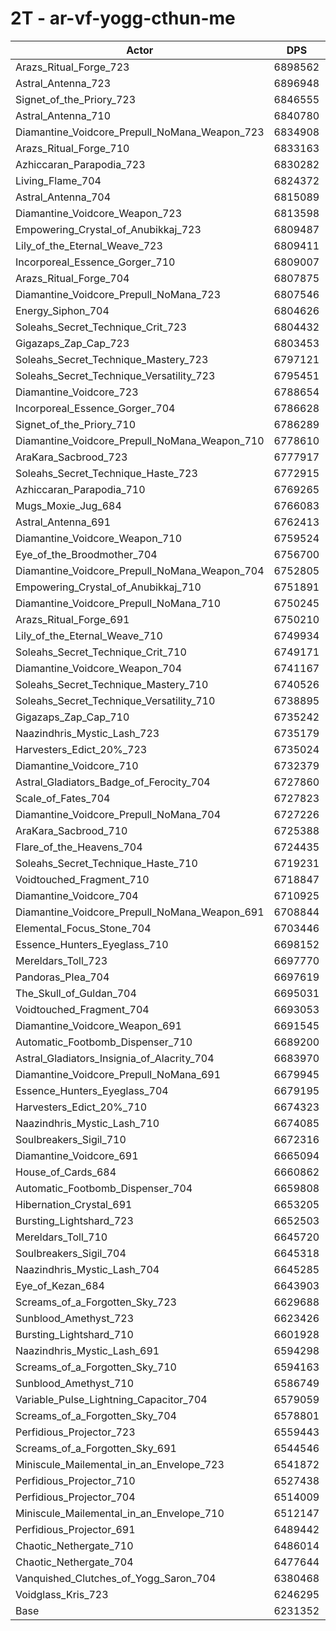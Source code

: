 # 2T - ar-vf-yogg-cthun-me
| Actor | DPS | Increase |
|---|:---:|:---:|
|Arazs_Ritual_Forge_723|6898562|10.71%|
|Astral_Antenna_723|6896948|10.68%|
|Signet_of_the_Priory_723|6846555|9.87%|
|Astral_Antenna_710|6840780|9.78%|
|Diamantine_Voidcore_Prepull_NoMana_Weapon_723|6834908|9.69%|
|Arazs_Ritual_Forge_710|6833163|9.66%|
|Azhiccaran_Parapodia_723|6830282|9.61%|
|Living_Flame_704|6824372|9.52%|
|Astral_Antenna_704|6815089|9.37%|
|Diamantine_Voidcore_Weapon_723|6813598|9.34%|
|Empowering_Crystal_of_Anubikkaj_723|6809487|9.28%|
|Lily_of_the_Eternal_Weave_723|6809411|9.28%|
|Incorporeal_Essence_Gorger_710|6809007|9.27%|
|Arazs_Ritual_Forge_704|6807875|9.25%|
|Diamantine_Voidcore_Prepull_NoMana_723|6807546|9.25%|
|Energy_Siphon_704|6804626|9.20%|
|Soleahs_Secret_Technique_Crit_723|6804432|9.20%|
|Gigazaps_Zap_Cap_723|6803453|9.18%|
|Soleahs_Secret_Technique_Mastery_723|6797121|9.08%|
|Soleahs_Secret_Technique_Versatility_723|6795451|9.05%|
|Diamantine_Voidcore_723|6788654|8.94%|
|Incorporeal_Essence_Gorger_704|6786628|8.91%|
|Signet_of_the_Priory_710|6786289|8.91%|
|Diamantine_Voidcore_Prepull_NoMana_Weapon_710|6778610|8.78%|
|AraKara_Sacbrood_723|6777917|8.77%|
|Soleahs_Secret_Technique_Haste_723|6772915|8.69%|
|Azhiccaran_Parapodia_710|6769265|8.63%|
|Mugs_Moxie_Jug_684|6766083|8.58%|
|Astral_Antenna_691|6762413|8.52%|
|Diamantine_Voidcore_Weapon_710|6759524|8.48%|
|Eye_of_the_Broodmother_704|6756700|8.43%|
|Diamantine_Voidcore_Prepull_NoMana_Weapon_704|6752805|8.37%|
|Empowering_Crystal_of_Anubikkaj_710|6751891|8.35%|
|Diamantine_Voidcore_Prepull_NoMana_710|6750245|8.33%|
|Arazs_Ritual_Forge_691|6750210|8.33%|
|Lily_of_the_Eternal_Weave_710|6749934|8.32%|
|Soleahs_Secret_Technique_Crit_710|6749171|8.31%|
|Diamantine_Voidcore_Weapon_704|6741167|8.18%|
|Soleahs_Secret_Technique_Mastery_710|6740526|8.17%|
|Soleahs_Secret_Technique_Versatility_710|6738895|8.14%|
|Gigazaps_Zap_Cap_710|6735242|8.09%|
|Naazindhris_Mystic_Lash_723|6735179|8.09%|
|Harvesters_Edict_20%_723|6735024|8.08%|
|Diamantine_Voidcore_710|6732379|8.04%|
|Astral_Gladiators_Badge_of_Ferocity_704|6727860|7.97%|
|Scale_of_Fates_704|6727823|7.97%|
|Diamantine_Voidcore_Prepull_NoMana_704|6727226|7.96%|
|AraKara_Sacbrood_710|6725388|7.93%|
|Flare_of_the_Heavens_704|6724435|7.91%|
|Soleahs_Secret_Technique_Haste_710|6719231|7.83%|
|Voidtouched_Fragment_710|6718847|7.82%|
|Diamantine_Voidcore_704|6710925|7.70%|
|Diamantine_Voidcore_Prepull_NoMana_Weapon_691|6708844|7.66%|
|Elemental_Focus_Stone_704|6703446|7.58%|
|Essence_Hunters_Eyeglass_710|6698152|7.49%|
|Mereldars_Toll_723|6697770|7.49%|
|Pandoras_Plea_704|6697619|7.48%|
|The_Skull_of_Guldan_704|6695031|7.44%|
|Voidtouched_Fragment_704|6693053|7.41%|
|Diamantine_Voidcore_Weapon_691|6691545|7.39%|
|Automatic_Footbomb_Dispenser_710|6689200|7.35%|
|Astral_Gladiators_Insignia_of_Alacrity_704|6683970|7.26%|
|Diamantine_Voidcore_Prepull_NoMana_691|6679945|7.20%|
|Essence_Hunters_Eyeglass_704|6679195|7.19%|
|Harvesters_Edict_20%_710|6674323|7.11%|
|Naazindhris_Mystic_Lash_710|6674085|7.10%|
|Soulbreakers_Sigil_710|6672316|7.08%|
|Diamantine_Voidcore_691|6665094|6.96%|
|House_of_Cards_684|6660862|6.89%|
|Automatic_Footbomb_Dispenser_704|6659808|6.88%|
|Hibernation_Crystal_691|6653205|6.77%|
|Bursting_Lightshard_723|6652503|6.76%|
|Mereldars_Toll_710|6645720|6.65%|
|Soulbreakers_Sigil_704|6645318|6.64%|
|Naazindhris_Mystic_Lash_704|6645285|6.64%|
|Eye_of_Kezan_684|6643903|6.62%|
|Screams_of_a_Forgotten_Sky_723|6629688|6.39%|
|Sunblood_Amethyst_723|6623426|6.29%|
|Bursting_Lightshard_710|6601928|5.95%|
|Naazindhris_Mystic_Lash_691|6594298|5.82%|
|Screams_of_a_Forgotten_Sky_710|6594163|5.82%|
|Sunblood_Amethyst_710|6586749|5.70%|
|Variable_Pulse_Lightning_Capacitor_704|6579059|5.58%|
|Screams_of_a_Forgotten_Sky_704|6578801|5.58%|
|Perfidious_Projector_723|6559443|5.27%|
|Screams_of_a_Forgotten_Sky_691|6544546|5.03%|
|Miniscule_Mailemental_in_an_Envelope_723|6541872|4.98%|
|Perfidious_Projector_710|6527438|4.75%|
|Perfidious_Projector_704|6514009|4.54%|
|Miniscule_Mailemental_in_an_Envelope_710|6512147|4.51%|
|Perfidious_Projector_691|6489442|4.14%|
|Chaotic_Nethergate_710|6486014|4.09%|
|Chaotic_Nethergate_704|6477644|3.95%|
|Vanquished_Clutches_of_Yogg_Saron_704|6380468|2.39%|
|Voidglass_Kris_723|6246295|0.24%|
|Base|6231352|0.00%|
